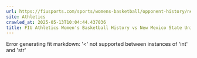 ```yaml
---
url: https://fiusports.com/sports/womens-basketball/opponent-history/new-mexico-state-university/133
site: Athletics
crawled_at: 2025-05-13T10:04:44.437036
title: FIU Athletics Women's Basketball History vs New Mexico State University
---
```


Error generating fit markdown: '<' not supported between instances of 'int' and 'str'